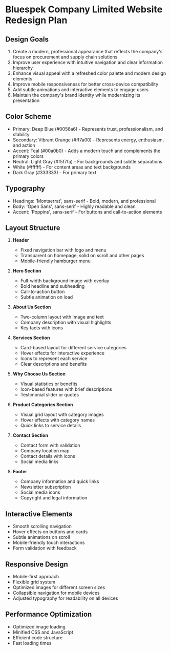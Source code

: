 # Bluespek Company Limited Website Redesign Plan

## Design Goals
1. Create a modern, professional appearance that reflects the company's focus on procurement and supply chain solutions
2. Improve user experience with intuitive navigation and clear information hierarchy
3. Enhance visual appeal with a refreshed color palette and modern design elements
4. Improve mobile responsiveness for better cross-device compatibility
5. Add subtle animations and interactive elements to engage users
6. Maintain the company's brand identity while modernizing its presentation

## Color Scheme
- Primary: Deep Blue (#0056a6) - Represents trust, professionalism, and stability
- Secondary: Vibrant Orange (#ff7a00) - Represents energy, enthusiasm, and action
- Accent: Teal (#00a0b0) - Adds a modern touch and complements the primary colors
- Neutral: Light Gray (#f5f7fa) - For backgrounds and subtle separations
- White (#ffffff) - For content areas and text backgrounds
- Dark Gray (#333333) - For primary text

## Typography
- Headings: 'Montserrat', sans-serif - Bold, modern, and professional
- Body: 'Open Sans', sans-serif - Highly readable and clean
- Accent: 'Poppins', sans-serif - For buttons and call-to-action elements

## Layout Structure
1. **Header**
   - Fixed navigation bar with logo and menu
   - Transparent on homepage, solid on scroll and other pages
   - Mobile-friendly hamburger menu

2. **Hero Section**
   - Full-width background image with overlay
   - Bold headline and subheading
   - Call-to-action button
   - Subtle animation on load

3. **About Us Section**
   - Two-column layout with image and text
   - Company description with visual highlights
   - Key facts with icons

4. **Services Section**
   - Card-based layout for different service categories
   - Hover effects for interactive experience
   - Icons to represent each service
   - Clear descriptions and benefits

5. **Why Choose Us Section**
   - Visual statistics or benefits
   - Icon-based features with brief descriptions
   - Testimonial slider or quotes

6. **Product Categories Section**
   - Visual grid layout with category images
   - Hover effects with category names
   - Quick links to service details

7. **Contact Section**
   - Contact form with validation
   - Company location map
   - Contact details with icons
   - Social media links

8. **Footer**
   - Company information and quick links
   - Newsletter subscription
   - Social media icons
   - Copyright and legal information

## Interactive Elements
- Smooth scrolling navigation
- Hover effects on buttons and cards
- Subtle animations on scroll
- Mobile-friendly touch interactions
- Form validation with feedback

## Responsive Design
- Mobile-first approach
- Flexible grid system
- Optimized images for different screen sizes
- Collapsible navigation for mobile devices
- Adjusted typography for readability on all devices

## Performance Optimization
- Optimized image loading
- Minified CSS and JavaScript
- Efficient code structure
- Fast loading times